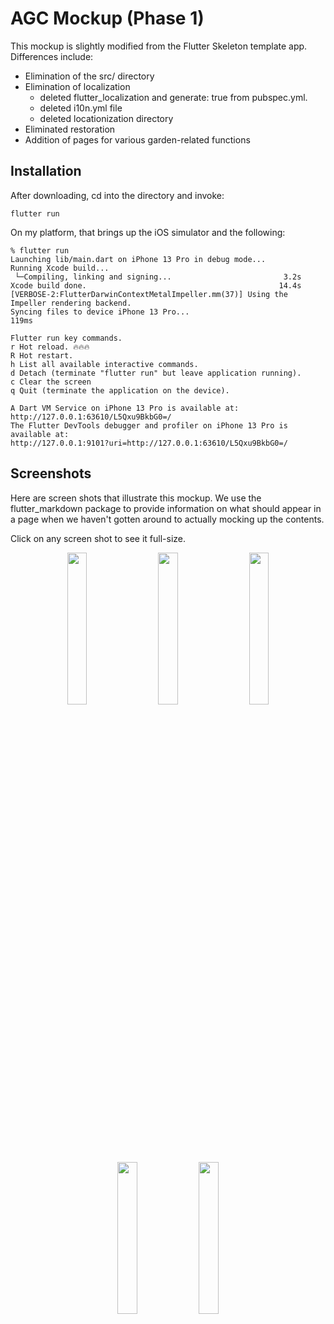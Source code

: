 # AGC Mockup (Phase 1)

This mockup is slightly modified from the Flutter Skeleton template app. Differences include:

* Elimination of the src/ directory
* Elimination of localization
  * deleted flutter_localization and generate: true from pubspec.yml.
  * deleted i10n.yml file
  * deleted locationization directory
* Eliminated restoration
* Addition of pages for various garden-related functions

## Installation

After downloading, cd into the directory and invoke:

```
flutter run
```

On my platform, that brings up the iOS simulator and the following:

```
% flutter run
Launching lib/main.dart on iPhone 13 Pro in debug mode...
Running Xcode build...                                                  
 └─Compiling, linking and signing...                         3.2s
Xcode build done.                                           14.4s
[VERBOSE-2:FlutterDarwinContextMetalImpeller.mm(37)] Using the Impeller rendering backend.
Syncing files to device iPhone 13 Pro...                           119ms

Flutter run key commands.
r Hot reload. 🔥🔥🔥
R Hot restart.
h List all available interactive commands.
d Detach (terminate "flutter run" but leave application running).
c Clear the screen
q Quit (terminate the application on the device).

A Dart VM Service on iPhone 13 Pro is available at: http://127.0.0.1:63610/L5Qxu9BkbG0=/
The Flutter DevTools debugger and profiler on iPhone 13 Pro is available at:
http://127.0.0.1:9101?uri=http://127.0.0.1:63610/L5Qxu9BkbG0=/
```

## Screenshots

Here are screen shots that illustrate this mockup. We use the flutter_markdown package to provide information on what should appear in a page when we haven't gotten around to actually mocking up the contents.

Click on any screen shot to see it full-size.

<p style="text-align: center">
  <img src="./README-screenshots/screen-1.png" width="25%">
&nbsp; &nbsp; 
  <img src="./README-screenshots/screen-2.png" width="25%">
&nbsp; &nbsp; 
  <img src="./README-screenshots/screen-3.png" width="25%">

  <img src="./README-screenshots/screen-4.png" width="25%">
  <img src="./README-screenshots/screen-5.png" width="25%">
</p>
